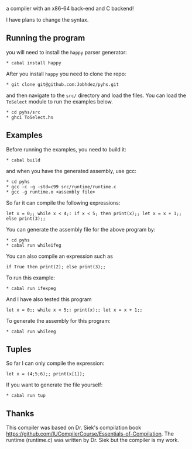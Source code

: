 a compiler with an x86-64 back-end and C backend!

I have plans to change the syntax.
## Running the program
you will need to install the `happy` parser generator:

```
* cabal install happy
```

After you install `happy` you need to clone the repo:

```
* git clone git@github.com:Jobhdez/pyhs.git

```
and then navigate to the `src/` directory and load the files. You can load the `ToSelect` module to run the examples
below.

```
* cd pyhs/src
* ghci ToSelect.hs
```
## Examples
Before running the examples, you need to build it:

```
* cabal build
```
and when you have the generated assembly, use gcc:

```
* cd pyhs
* gcc -c -g -std=c99 src/runtime/runtime.c
* gcc -g runtime.o <assembly file>
```
So far it can compile the following expressions:

```
let x = 0;; while x < 4;: if x < 5; then print(x);; let x = x + 1;; else print(3);;
```
You can generate the assembly file for the above program by:

```
* cd pyhs
* cabal run whileifeg
```
You can also compile an expression such as

```
if True then print(2); else print(3);;
```
To run this example:

```
* cabal run ifexpeg
```
And I have also tested this program 
```
let x = 0;; while x < 5;: print(x);; let x = x + 1;;
```
To generate the assembly for this program:

```
* cabal run whileeg
```
## Tuples

So far I can only compile the expression:

```
let x = (4;5;6);; print(x[1]);
```

If you want to generate the file yourself:

```
* cabal run tup
```

## Thanks
This compiler was based on Dr. Siek's compilation book https://github.com/IUCompilerCourse/Essentials-of-Compilation. The runtime (runtime.c) was written by Dr. Siek but the compiler is my work.
